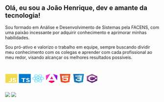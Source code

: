 ## Olá, eu sou a João Henrique, dev e amante da tecnologia!
  
  Sou formado em Análise e Desenvolvimento de Sistemas pela FACENS, com uma paixão incessante por adquirir conhecimento e aprimorar minhas habilidades. 

  Sou pró-ativo e valorizo o trabalho em equipe, sempre buscando dividir meu conhecimento com os colegas e aprender com cada profissional ao meu redor, visando alcançar os melhores resultados possíveis.

  ##

<div style="display: inline_block"><br>
  <img align="center" alt="JB-Js" height="30" width="40" src="https://raw.githubusercontent.com/devicons/devicon/master/icons/javascript/javascript-plain.svg">
  <img align="center" alt="JB-Ts" height="30" width="40" src="https://raw.githubusercontent.com/devicons/devicon/master/icons/typescript/typescript-plain.svg">
  <img align="center" alt="JB-React" height="30" width="40" src="https://raw.githubusercontent.com/devicons/devicon/master/icons/react/react-original.svg">
  <img align="center" alt="JB-Angular" height="30" width="40" src="https://raw.githubusercontent.com/devicons/devicon/master/icons/angular/angular-original.svg">
  <img align="center" alt="JB-HTML" height="30" width="40" src="https://raw.githubusercontent.com/devicons/devicon/master/icons/html5/html5-original.svg">
  <img align="center" alt="JB-CSS" height="30" width="40" src="https://raw.githubusercontent.com/devicons/devicon/master/icons/css3/css3-original.svg">
  <img align="center" alt="JB-Csharp" height="30" width="40" src="https://raw.githubusercontent.com/devicons/devicon/master/icons/csharp/csharp-original.svg">
</div>
  
  ##
 
<div>
 <a href = "mailto:404joaohbatista@gmail.com"><img src="https://img.shields.io/badge/-Gmail-%23333?style=for-the-badge&logo=gmail&logoColor=white" target="_blank"></a>
 <a href="https://www.linkedin.com/in/jb404/" target="_blank"><img src="https://img.shields.io/badge/-LinkedIn-%230077B5?style=for-the-badge&logo=linkedin&logoColor=white" target="_blank"></a> 
</div>
